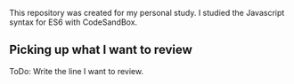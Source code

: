This repository was created for my personal study. I studied the Javascript syntax for ES6 with CodeSandBox.

## Picking up what I want to review
ToDo: Write the line I want to review.
